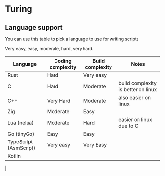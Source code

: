 # Turing

## Language support

You can use this table to pick a language to use for writing scripts

Very easy, easy, moderate, hard, very hard.

| Language               | Coding complexity | Build complexity | Notes                                |
|------------------------|-------------------|------------------|--------------------------------------|
| Rust                   | Hard              | Very easy        |                                      |
| C                      | Hard              | Moderate         | build complexity is better on linux  |
| C++                    | Very Hard         | Moderate         | also easier on linux                 |
| Zig                    | Moderate          | Easy             |                                      |
| Lua (nelua)            | Moderate          | Hard             | easier on linux due to C             |
| Go (tinyGo)            | Easy              | Easy             | 
| TypeScript (AsmScript) | Very easy         | Very Easy        | 
| Kotlin
| 

